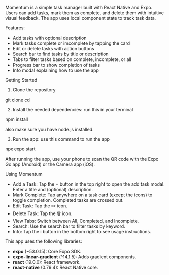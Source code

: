 Momentum is a simple task manager built with React Native and Expo. Users can add tasks, mark them as complete, and delete them with intuitive visual feedback. The app uses local component state to track task data.

Features:
- Add tasks with optional description
- Mark tasks complete or imcomplete by tapping the card
- Edit or delete tasks with action buttons
- Search bar to find tasks by title or description
- Tabs to filter tasks based on complete, incomplete, or all
- Progress bar to show completion of tasks
- Info modal explaining how to use the app

Getting Started

1. Clone the repository

git clone 
cd 

2. Install the needed dependencies: run this in your terminal

npm install

also make sure you have node.js installed.

3. Run the app: use this command to run the app

npx expo start

After running the app, use your phone to scan the QR code with the Expo Go app (Android) or the Camera app (iOS).



Using Momentum

- Add a Task: Tap the + button in the top right to open the add task modal. Enter a title and (optional) description.
- Mark Complete: Tap anywhere on a task card (except the icons) to toggle completion. Completed tasks are crossed out.
- Edit Task: Tap the ✏️ icon.
- Delete Task: Tap the 🗑️ icon.
- View Tabs: Switch between All, Completed, and Incomplete.
- Search: Use the search bar to filter tasks by keyword.
- Info: Tap the i button in the bottom right to see usage instructions.


This app uses the following libraries: 
- **expo** (~53.0.15): Core Expo SDK.
- **expo-linear-gradient** (^14.1.5): Adds gradient components.
- **react** (19.0.0): React framework.
- **react-native** (0.79.4): React Native core.
